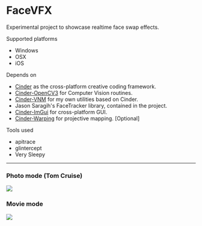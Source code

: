 # FaceVFX

Experimental project to showcase realtime face swap effects. 

Supported platforms

* Windows
* OSX
* iOS

Depends on

* [Cinder](https://github.com/vnm-interactive/Cinder) as the cross-platform creative coding framework.
* [Cinder-OpenCV3](https://github.com/cinder/Cinder-OpenCV3) for Computer Vision routines.
* [Cinder-VNM](https://github.com/vnm-interactive/Cinder-VNM) for my own utilities based on Cinder.
* Jason Saragih's FaceTracker library, contained in the project.
* [Cinder-ImGui](https://github.com/vnm-interactive/Cinder-ImGui) for cross-platform GUI.
* [Cinder-Warping](https://github.com/paulhoux/Cinder-Warping) for projective mapping. [Optional]

Tools used

* apitrace
* glintercept
* Very Sleepy

-------------------

### Photo mode (Tom Cruise)

![](https://raw.githubusercontent.com/OpenAVR/face-swapper/master/doc/tom-cruise.jpg)

### Movie mode

![](https://raw.githubusercontent.com/OpenAVR/face-swapper/master/doc/movie-mode.jpg)
